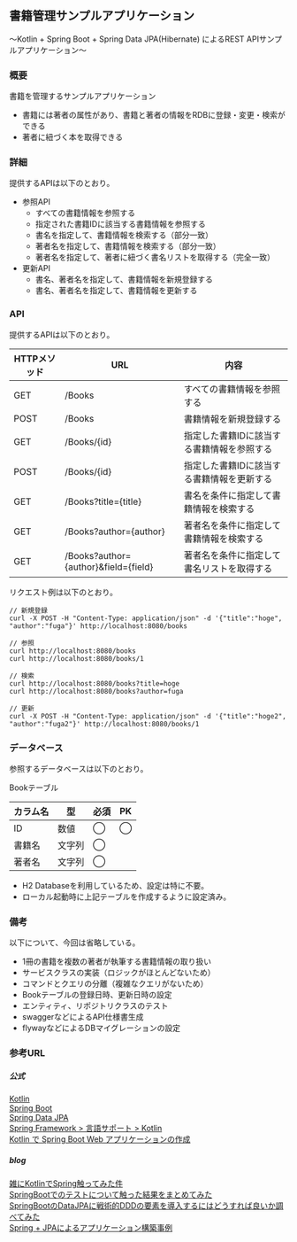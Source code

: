 ## 書籍管理サンプルアプリケーション
〜Kotlin + Spring Boot + Spring Data JPA(Hibernate) によるREST APIサンプルアプリケーション〜

### 概要
書籍を管理するサンプルアプリケーション
- 書籍には著者の属性があり、書籍と著者の情報をRDBに登録・変更・検索ができる
- 著者に紐づく本を取得できる

### 詳細
提供するAPIは以下のとおり。
- 参照API
  - すべての書籍情報を参照する
  - 指定された書籍IDに該当する書籍情報を参照する
  - 書名を指定して、書籍情報を検索する（部分一致）
  - 著者名を指定して、書籍情報を検索する（部分一致）
  - 著者名を指定して、著者に紐づく書名リストを取得する（完全一致）
- 更新API
  - 書名、著者名を指定して、書籍情報を新規登録する
  - 書名、著者名を指定して、書籍情報を更新する

### API
提供するAPIは以下のとおり。

|HTTPメソッド  |URL  |内容  |
|---|---|---|
|GET  |/Books  |すべての書籍情報を参照する  |
|POST  |/Books  |書籍情報を新規登録する  |
|GET  |/Books/{id}  |指定した書籍IDに該当する書籍情報を参照する  |
|POST  |/Books/{id}  |指定した書籍IDに該当する書籍情報を更新する  |
|GET  |/Books?title={title}  |書名を条件に指定して書籍情報を検索する  |
|GET  |/Books?author={author}  |著者名を条件に指定して書籍情報を検索する  |
|GET  |/Books?author={author}&field={field}  |著者名を条件に指定して書名リストを取得する  |

リクエスト例は以下のとおり。
```
// 新規登録
curl -X POST -H "Content-Type: application/json" -d '{"title":"hoge", "author":"fuga"}' http://localhost:8080/books

// 参照
curl http://localhost:8080/books
curl http://localhost:8080/books/1

// 検索
curl http://localhost:8080/books?title=hoge
curl http://localhost:8080/books?author=fuga

// 更新
curl -X POST -H "Content-Type: application/json" -d '{"title":"hoge2", "author":"fuga2"}' http://localhost:8080/books/1
```

### データベース
参照するデータベースは以下のとおり。  

Bookテーブル

|カラム名  |型  |必須  |PK  |
|---|---|---|---|
|ID  |数値  |◯  |◯|
|書籍名  |文字列  |◯  ||
|著者名  |文字列  |◯  ||

- H2 Databaseを利用しているため、設定は特に不要。
- ローカル起動時に上記テーブルを作成するように設定済み。

### 備考
以下について、今回は省略している。
- 1冊の書籍を複数の著者が執筆する書籍情報の取り扱い
- サービスクラスの実装（ロジックがほとんどないため）
- コマンドとクエリの分離（複雑なクエリがないため）
- Bookテーブルの登録日時、更新日時の設定
- エンティティ、リポジトリクラスのテスト
- swaggerなどによるAPI仕様書生成
- flywayなどによるDBマイグレーションの設定

### 参考URL
##### 公式
[Kotlin](https://kotlinlang.org/)  
[Spring Boot](https://spring.io/projects/spring-boot)  
[Spring Data JPA](https://spring.io/projects/spring-data-jpa)  
[Spring Framework > 言語サポート > Kotlin](https://spring.pleiades.io/spring-framework/docs/current/reference/html/languages.html#languages)  
[Kotlin で Spring Boot Web アプリケーションの作成](https://spring.pleiades.io/guides/tutorials/spring-boot-kotlin/)  

##### blog
[雑にKotlinでSpring触ってみた件](https://blog.morifuji-is.ninja/post/2020-04-29/)  
[SpringBootでのテストについて触った結果をまとめてみた](https://blog.morifuji-is.ninja/post/2020-07-23/)  
[SpringBootのDataJPAに戦術的DDDの要素を導入するにはどうすれば良いか調べてみた](https://blog.morifuji-is.ninja/post/2021-04-23/)  
[Spring + JPAによるアプリケーション構築事例](https://medium.com/finatext/example-of-application-building-with-spring-jpa-6e52d456f5cd)  

